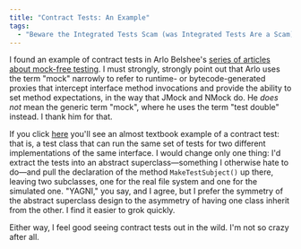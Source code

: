 ```yaml
---
title: "Contract Tests: An Example"
tags:
  - "Beware the Integrated Tests Scam (was Integrated Tests Are a Scam)"
---
```

I found an example of contract tests in Arlo Belshee's [series of articles about mock-free testing][2]. I must strongly, strongly point out that Arlo uses the term "mock" narrowly to refer to runtime- or bytecode-generated proxies that intercept interface method invocations and provide the ability to set method expectations, in the way that JMock and NMock do. He *does not* mean the generic term "mock", where he uses the term "test double" instead. I thank him for that.

If you click [here][1] you'll see an almost textbook example of a contract test: that is, a test class that can run the same set of tests for two different implementations of the same interface. I would change only one thing: I'd extract the tests into an abstract superclass&mdash;something I otherwise hate to do&mdash;and pull the declaration of the method `MakeTestSubject()` up there, leaving two subclasses, one for the real file system and one for the simulated one. "YAGNI," you say, and I agree, but I prefer the symmetry of the abstract superclass design to the asymmetry of having one class inherit from the other. I find it easier to grok quickly.

[1]: https://github.com/arlobelshee/ArsEditorExample/blob/master/SimulatableApi.Tests/FileSystemCanLocateFilesAndDirs.cs
[2]: https://arlobelshee.com/tag/no-mocks

Either way, I feel good seeing contract tests out in the wild. I'm not so crazy after all.
